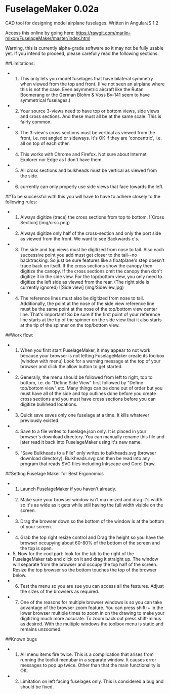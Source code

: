 # FuselageMaker 0.02a
CAD tool for designing model airplane fuselages. Written in AngularJS 1.2

Access this online by going here: https://rawgit.com/marlin-mixon/FuselageMaker/master/index.html

Warning, this is currently alpha-grade software so it may not be fully usable yet.  If you intend to proceed, please carefully read the following sections.

##Limitations:
- 1. This only lets you model fuselages that have bilateral symmetry when viewed from the top and front.  (I've not seen an airplane where this is not the case. Even asymmetric aircraft like the Rutan Boomerang or the German Blohm & Voss Bv-141 seem to have symmetrical fuselages.)
- 2. Your source 3-views need to have top or bottom views, side views and cross sections. And these must all be at the same scale.  This is fairly common.
- 3. The 3-view's cross sections must be vertical as viewed from the front, i.e. not angled or sideways.  It's OK if they are 'concentric', i.e. all on top of each other.  
- 4. This works with Chrome and Firefox. Not sure about Internet Explorer nor Edge as I don't have them.
- 5. All cross sections and bulkheads must be vertical as viewed from the side.
- 6. currently can only properly use side views that face towards the left.  

##To be successful with this you will have to have to adhere closely to the following rules:
- 1. Always digitize (trace) the cross sections from top to bottom.
![Cross Section] (img/crsc.png)
- 2. Always digitize only half of the cross-section and only the port side as viewed from the front.  We want to see Backwards c's.
- 3. The side and top views must be digitized from nose to tail. Also each successive point you add must get closer to the tail--no backtracking.  So just be sure features like a floatplane's step doesn't trace back on itself.  If the cross sections show the canopy then digitize the canopy.  If the cross sections omit the canopy then don't digitize it in the side view. For the top/bottom view, you only need to digitize the left side as viewed from the rear. (The right side is currently ignored)
![Side view] (img/Sideview.jpg)
- 4. The reference lines must also be digitized from nose to tail. Additionally, the point at the nose of the side view reference line must be the same point at the nose of the top/bottom view center line.  That's important! So be sure if the first point of your reference line starts at the tip of the spinner on the side view that it also starts at the tip of the spinner on the top/bottom view.

##Work flow:
- 1. When you first start FuselageMaker, it may appear to not work because your browser is not letting FuselageMaker create its toolbox (window with menu)  Look for a warning message at the top of your browser and click the allow button to get started.
- 2. Generally, the menu should be followed from left to right, top to bottom, i.e. do "Define Side View" first followed by "Define top/bottom view" etc.  Many things can be done out of order but you must have all of the side and top outlines done before you create cross sections and you must have cross sections before you can digitize bulkhead locations.
- 3. Quick save saves only one fuselage at a time.  It kills whatever previously existed.
- 4. Save to a file writes to fuselage.json only. It is placed in your browser's download directory.  You can manually rename this file and later read it back into FuselageMaker using it's new name.
- 5. "Save Bulkheads to a File" only writes to bulkheads.svg (browser download directory).  Bulkheads.svg can then be read into any program that reads SVG files including Inkscape and Corel Draw.

##Setting Fuselage Maker for Best Ergonomics
- 1. Launch FuselageMaker if you haven't already.
- 2. Make sure your browser window isn't maximized and drag it's width so it's as wide as it gets while still having the full width visible on the screen.
- 3. Drag the browser down so the bottom of the window is at the bottom of your screen.
- 4. Grab the top right resize control and Drag the height so you have the browser occupying about 60-80% of the bottom of the screen and the top is open.
- 5, Now for the cool part: look for the tab to the right of the FuselageMaker tab and click on it and drag it straight up.  The window will separate from the browser and occupy the top half of the screen.  Resize the top browser so the bottom touches the top of the browser below.
- 6. Test the menu so you are sue you can access all the features.  Adjust the sizes of the browsers as required.
- 7. One of the reasons for multiple browser windows is so you can take advantage of the browser zoom feature.  You can press shift-+ in the lower browser multiple times to zoom in on the drawing to make your digitizing much more accurate.  To zoom back out press shift-minus as desired.  With the multiple windows the toolbox menu is static and remains unzoomed.

##Known bugs
- 1. All menu items fire twice.  This is a complication that arises from running the toolkit menubar in a separate window.  It causes error messages to pop up twice.  Other than that the main functionality is OK.
- 2. Limitation on left facing fuselages only.  This is considered a bug and should be fixed.
